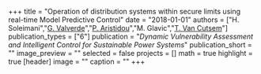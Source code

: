 +++
title = "Operation of distribution systems within secure limits using real-time Model Predictive Control"
date = "2018-01-01"
authors = ["H. Soleimani","[G. Valverde](http://scholar.google.co.uk/citations?user=Uy6MCt4AAAAJ&hl=en)","[P. Aristidou](https://www.paristidou.info)","M. Glavic","[T. Van Cutsem](http://www.montefiore.ulg.ac.be/~vct/)"]
publication_types = ["6"]
publication = "_Dynamic Vulnerability Assessment and Intelligent Control for Sustainable Power Systems_"
publication_short = ""
image_preview = ""
selected = false
projects = []
math = true
highlight = true
[header]
image = ""
caption = ""
+++

